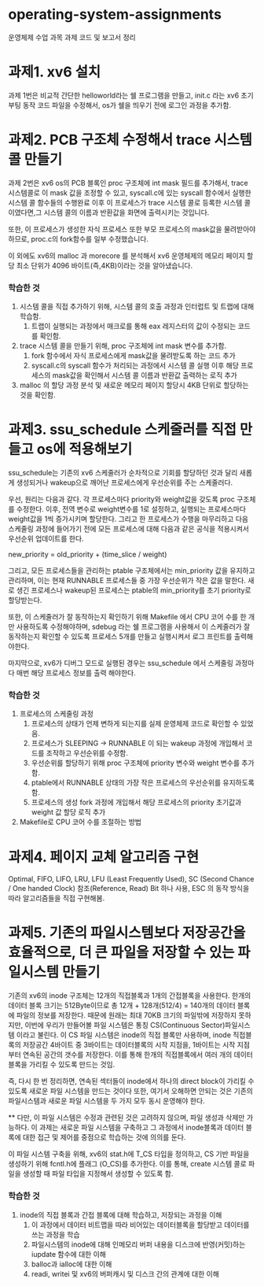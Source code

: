 # operating-system-assignments
운영체제 수업 과목 과제 코드 및 보고서 정리

# 과제1. xv6 설치

과제 1번은 비교적 간단한 helloworld라는 쉘 프로그램을 만들고,
init.c 라는 xv6 초기 부팅 동작 코드 파일을 수정해서, os가 쉘을 띄우기 전에 로그인 과정을 추가함.

# 과제2. PCB 구조체 수정해서 trace 시스템 콜 만들기

과제 2번은 xv6 os의 PCB 블록인 proc 구조체에 int mask 필드를 추가해서, trace 시스템콜로 
이 mask 값을 조정할 수 있고, syscall.c에 있는 syscall 함수에서 실행한 시스템 콜 함수들의 수행완료 이후
이 프로세스가 trace 시스템 콜로 등록한 시스템 콜이였다면,그 시스템 콜의 이름과 반환값을 화면에 출력시키는 것입니다.

또한, 이 프로세스가 생성한 자식 프로세스 또한 부모 프로세스의 mask값을 물려받아야 하므로, proc.c의 fork함수를 
일부 수정했습니다.

이 외에도 xv6의 malloc 과 morecore 를 분석해서 xv6 운영체제의 메모리 페이지 할당 최소 단위가 
4096 바이트(즉,4KB)이라는 것을 알아냈습니다.

### 학습한 것
1. 시스템 콜을 직접 추가하기 위해, 시스템 콜의 호출 과정과 인터럽트 및 트랩에 대해 학습함.
   1. 트랩이 실행되는 과정에서 매크로를 통해 eax 레지스터의 값이 수정되는 코드를 확인함.
2. trace 시스템 콜을 만들기 위해, proc 구조체에 int mask 변수를 추가함.
   1. fork 함수에서 자식 프로세스에게 mask값을 물려받도록 하는 코드 추가
   2. syscall.c의 syscall 함수가 처리되는 과정에서 시스템 콜 실행 이후 해당 프로세스의 mask값을 확인해서 시스템 콜 이름과 반환값 출력하는 로직 추가
3. malloc 의 할당 과정 분석 및 새로운 메모리 페이지 할당시 4KB 단위로 할당하는 것을 확인함.

# 과제3. ssu_schedule 스케줄러를 직접 만들고 os에 적용해보기

ssu_schedule는 기존의 xv6 스케줄러가 순차적으로 기회를 할당하던 것과 달리 새롭게 생성되거나 wakeup으로 깨어난 프로세스에게
우선순위를 주는 스케줄러다. 

우선, 원리는 다음과 같다. 각 프로세스마다 priority와 weight값을 갖도록 proc 구조체를 수정한다.
이후, 전역 변수로 weight변수를 1로 설정하고, 실행되는 프로세스마다 weight값을 1씩 증가시키며 할당한다. 
그리고 한 프로세스가 수행을 마무리하고 다음 스케줄링 과정에 들어가기 전에 모든 프로세스에 대해 다음과 같은 공식을 적용시켜서 우선순위
업데이트를 한다.

new_priority = old_priority + (time_slice / weight) 

그리고, 모든 프로세스들을 관리하는 ptable 구조체에서는 min_priority 값을 유지하고 관리하며, 이는 현재 RUNNABLE 프로세스들 중
가장 우선순위가 작은 값을 말한다. 
새로 생긴 프로세스나 wakeup된 프로세스는 ptable의 min_priority를 초기 priority로 할당받는다.

또한, 이 스케줄러가 잘 동작하는지 확인하기 위해 Makefile 에서 CPU 코어 수를 한 개만 사용하도록 수정해야하며, 
sdebug 라는 쉘 프로그램을 사용해서 이 스케줄러가 잘동작하는지 확인할 수 있도록 프로세스 5개를 만들고 실행시켜서 
로그 프린트를 출력해야한다.

마지막으로, xv6가 디버그 모드로 실행된 경우는 ssu_schedule 에서 스케줄링 과정마다 매번 해당 프로세스 정보를 출력 해야한다.

### 학습한 것
1. 프로세스의 스케줄링 과정
   1. 프로세스의 상태가 언제 변하게 되는지를 실제 운영체제 코드로 확인할 수 있었음.
   2. 프로세스가 SLEEPING -> RUNNABLE 이 되는 wakeup 과정에 개입해서 코드를 조작하고 우선순위를 수정함.
   3. 우선순위를 할당하기 위해 proc 구조체에 priority 변수와 weight 변수를 추가함.
   4. ptable에서 RUNNABLE 상태의 가장 작은 프로세스의 우선순위를 유지하도록 함.
   5. 프로세스의 생성 fork 과정에 개입해서 해당 프로세스의 priority 초기값과 weight 값 할당 로직 추가
2. Makefile로 CPU 코어 수를 조절하는 방법

# 과제4. 페이지 교체 알고리즘 구현 

Optimal, FIFO, LIFO, LRU, LFU (Least Frequently Used), SC (Second Chance / One handed Clock) 참조(Reference, Read) Bit 하나 사용, ESC 
의 동작 방식을 따라 알고리즘들을 직접 구현해봄.

# 과제5. 기존의 파일시스템보다 저장공간을 효율적으로, 더 큰 파일을 저장할 수 있는 파일시스템 만들기

기존의 xv6의 inode 구조체는 12개의 직접블록과 1개의 간접블록을 사용한다.
한개의 데이터 블록 크기는 512Byte이므로 총 12개 + 128개(512/4) = 140개의 데이터 블록에 파일의 정보를 저장한다.
때문에 원래는 최대 70KB 크기의 파일밖에 저장하지 못하지만, 이번에 우리가 만들어볼 파일 시스템은 통칭 CS(Continuous Sector)파일시스템 이라고 불린다.
이 CS 파일 시스템은 inode의 직접 블록만 사용하며, inode 직접블록의 저장공간 4바이트 중 3바이트는 데이터블록의 시작 지점을, 1바이트는 시작 지점부터 연속된
공간의 갯수를 저장한다. 이를 통해 한개의 직접블록에서 여러 개의 데이터 블록을 가리킬 수 있도록 만드는 것임.

즉, 다시 한 번 정리하면, 연속된 섹터들이 inode에서 하나의 direct block이 가리킬 수 있도록 새로운 파일 시스템을 만드는 것이다
또한, 여기서 오해하면 안되는 것은 기존의 파일시스템과 새로운 파일 시스템을 두 가지 모두 동시 운영해야 한다.

** 다만, 이 파일 시스템은 수정과 관련된 것은 고려하지 않으며, 파일 생성과 삭제만 가능하다.
이 과제는 새로운 파일 시스템을 구축하고 그 과정에서 inode블록과 데이터 블록에 대한 접근 및 제어를 중점으로 학습하는 것에 의의를 둔다.

이 파일 시스템 구축을 위해, xv6의 stat.h에 T_CS 타입을 정의하고, 
CS 기반 파일을 생성하기 위해 fcntl.h에 플래그 (O_CS)를 추가한다. 이를 통해, create 시스템 콜로 파일을 생성할 때 파일 타입을 지정해서 생성할 수 있도록 함.

### 학습한 것
1. inode의 직접 블록과 간접 블록에 대해 학습하고, 저장되는 과정을 이해
   1. 이 과정에서 데이터 비트맵을 따라 비어있는 데이터블록을 할당받고 데이터를 쓰는 과정을 학습
   2. 파일시스템의 inode에 대해 인메모리 버퍼 내용을 디스크에 반영(커밋)하는 iupdate 함수에 대한 이해
   3. balloc과 ialloc에 대한 이해
   4. readi, writei 및 xv6의 버퍼캐시 및 디스크 간의 관계에 대한 이해
